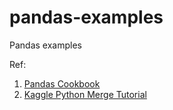 # pandas-examples
Pandas examples

Ref:
  1. [Pandas Cookbook](https://github.com/jvns/pandas-cookbook)
  2. [Kaggle Python Merge Tutorial](https://www.kaggle.com/crawford/python-merge-tutorial)

